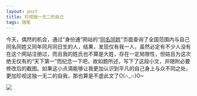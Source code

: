 ```yaml
---
layout: post
title: 珍视独一无二的自己
tags: 随笔
---
```


今天，偶然的机会，通过“身份通”网站的“[同名同姓](http://zhaoren.idtag.cn/samename/searchName!searchIndex.htm)”页面查询了全国范围内与自己同名同姓又同年同月同日生的人，结果，发现仅有我一人，虽然必定有不少人没有在这个网站注册过，而且我的姓氏也不算是大姓，存在一定局限性，但姑且为这次绝无仅有的“天下第一”而纪念一下吧，故如题所述，写下了这段小文，并随附必要修改后的截图。如果这小点滴能够让我更加认识到平凡的自己身上与众不同之处，更加珍视这独一无二的自我，那也算是不虚此文了O(∩_∩)O~

![](http://ohfv138uq.bkt.clouddn.com/ziji.png-700)

